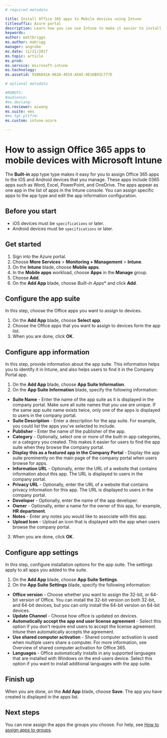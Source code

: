 ```yaml
---
# required metadata

title: Install Office 365 apps to Mobile devices using Intune
titlesuffix: Azure portal
description: Learn how you can use Intune to make it easier to install Office 365 apps on Windows 10 devices.
keywords:
author: mattbriggs
ms.author: mabrigg
manager: angrobe
ms.date: 11/21/2017
ms.topic: article
ms.prod:
ms.service: microsoft-intune
ms.technology:
ms.assetid: 91B6842A-982A-4919-A5A5-0E16B93C777E

# optional metadata

#ROBOTS:
#audience:
#ms.devlang:
ms.reviewer: aiwang
ms.suite: ems
#ms.tgt_pltfrm:
ms.custom: intune-azure

---
```


# How to assign Office 365 apps to mobile devices with Microsoft Intune

The **Built-in** app type type makes it easy for you to assign Office 365 apps to the iOS and Android devices that you manage. These apps include 0365 apps such as Word, Excel, PowerPoint, and OneDrive. The apps appear as one app in the list of apps in the Intune console. You can assign specific apps to the app type and edit the app information configuration.

## Before you start

- iOS devices must be `specifications` or later.
- Android devices must be `specifications` or later.

## Get started

1.  Sign into the Azure portal.
2.  Choose **More Services** > **Monitoring + Management** > **Intune**.
3.  On the **Intune** blade, choose **Mobile apps**.
4.  In the **Mobile apps** workload, choose **Apps** in the **Manage** group.
5. Choose **Add**.
6.  On the **Add App** blade, choose *Built-in Apps** and click **Add**.

## Configure the app suite

In this step, choose the Office apps you want to assign to devices.

1.  On the **Add App** blade, choose **Select app**.
2.  Choose the  Office apps that you want to assign to devices form the app list.
3.  When you are done, click **OK**.

## Configure app information

In this step, provide information about the app suite. This information helps you to identify it in Intune, and also helps users to find it in the Company Portal app.

1.  On the **Add App** blade, choose **App Suite Information**.
2.  On the **App Suite Information** blade, specify the following information: 
  - **Suite Name** - Enter the name of the app suite as it is displayed in the company portal. Make sure all suite names that you use are unique. If the same app suite name exists twice, only one of the apps is displayed to users in the company portal.
  - **Suite Description** - Enter a description for the app suite. For example, you could list the apps you've selected to include.
  - **Publisher** - Enter the name of the publisher of the app.
  - **Category** - Optionally, select one or more of the built-in app categories, or a category you created. This makes it easier for users to find the app suite when they browse the company portal.
  - **Display this as a featured app in the Company Portal** - Display the app suite prominently on the main page of the company portal when users browse for apps.
  - **Information URL** - Optionally, enter the URL of a website that contains information about this app. The URL is displayed to users in the company portal.
  - **Privacy URL** - Optionally, enter the URL of a website that contains privacy information for this app. The URL is displayed to users in the company portal.
  - **Developer** - Optionally, enter the name of the app developer.
  - **Owner** - Optionally, enter a name for the owner of this app, for example, **HR department**.
  - **Notes** - Enter any notes you would like to associate with this app.
  - **Upload Icon** - Upload an icon that is displayed with the app when users browse the company portal.
3.  When you are done, click **OK**.

## Configure app settings

In this step, configure installation options for the app suite. The settings apply to all apps you added to the suite.

1.  On the **Add App** blade, choose **App Suite Settings**.
2.  On the **App Suite Settings** blade, specify the following information: 
  - **Office version** - Choose whether you want to assign the 32-bit, or 64-bit version of Office. You can install the 32-bit version on both 32-bit, and 64-bit devices, but you can only install the 64-bit version on 64-bit devices.
  - **Update Channel** - Choose how office is updated on devices.
  - **Automatically accept the app end user license agreement** - Select this option if you don't require end users to accept the license agreement. Intune then automatically accepts the agreement.
  - **Use shared computer activation** - Shared computer activation is used when multiple users share a computer. For more information, see Overview of shared computer activation for Office 365.
  - **Languages** - Office automatically installs in any supported languages that are installed with Windows on the end-users device. Select this option if you want to install additional languages with the app suite.

## Finish up

When you are done, on the **Add App** blade, choose **Save**. The app you have created is displayed in the apps list.

## Next steps

You can now assign the apps the groups you choose. For help, see [How to assign apps to groups](/intune-azure/manage-apps/deploy-apps).